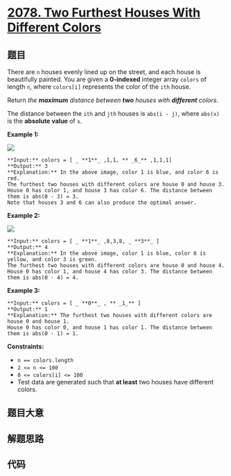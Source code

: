 # [2078. Two Furthest Houses With Different Colors](https://leetcode.com/problems/two-furthest-houses-with-different-colors)

## 题目

There are `n` houses evenly lined up on the street, and each house is
beautifully painted. You are given a **0-indexed** integer array `colors` of
length `n`, where `colors[i]` represents the color of the `ith` house.

Return _the **maximum** distance between **two** houses with **different**
colors_.

The distance between the `ith` and `jth` houses is `abs(i - j)`, where
`abs(x)` is the **absolute value** of `x`.



**Example 1:**

![](https://assets.leetcode.com/uploads/2021/10/31/eg1.png)

    
    
    **Input:** colors = [ _ **1**_ ,1,1, ** _6_** ,1,1,1]
    **Output:** 3
    **Explanation:** In the above image, color 1 is blue, and color 6 is red.
    The furthest two houses with different colors are house 0 and house 3.
    House 0 has color 1, and house 3 has color 6. The distance between them is abs(0 - 3) = 3.
    Note that houses 3 and 6 can also produce the optimal answer.
    

**Example 2:**

![](https://assets.leetcode.com/uploads/2021/10/31/eg2.png)

    
    
    **Input:** colors = [ _ **1**_ ,8,3,8, _ **3**_ ]
    **Output:** 4
    **Explanation:** In the above image, color 1 is blue, color 8 is yellow, and color 3 is green.
    The furthest two houses with different colors are house 0 and house 4.
    House 0 has color 1, and house 4 has color 3. The distance between them is abs(0 - 4) = 4.
    

**Example 3:**

    
    
    **Input:** colors = [ _ **0**_ , ** _1_** ]
    **Output:** 1
    **Explanation:** The furthest two houses with different colors are house 0 and house 1.
    House 0 has color 0, and house 1 has color 1. The distance between them is abs(0 - 1) = 1.
    



**Constraints:**

  * `n == colors.length`
  * `2 <= n <= 100`
  * `0 <= colors[i] <= 100`
  * Test data are generated such that **at least** two houses have different colors.


## 题目大意

## 解题思路

## 代码

```javascript

```
